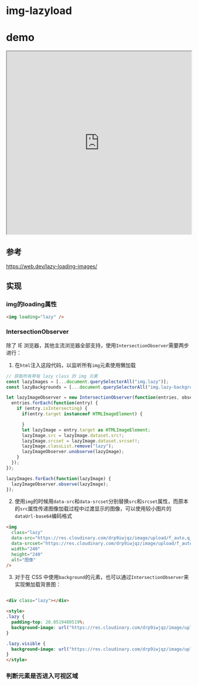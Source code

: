 # img-lazyload

# demo

<iframe src="https://codesandbox.io/embed/hopeful-poincare-uuhiob?fontsize=14&hidenavigation=1&theme=dark"
     width="100%"
     height="500"
     title="react-image-lazyload"
     allow="accelerometer; ambient-light-sensor; camera; encrypted-media; geolocation; gyroscope; hid; microphone; midi; payment; usb; vr; xr-spatial-tracking"
     sandbox="allow-forms allow-modals allow-popups allow-presentation allow-same-origin allow-scripts"
   ></iframe>

## 参考

https://web.dev/lazy-loading-images/

## 实现

### img的loading属性

```html
<img loading="lazy" />
```

### IntersectionObserver

除了 IE 浏览器，其他主流浏览器全部支持，使用`IntersectionObserver`需要两步进行：

1. 在`html`注入这段代码，以监听所有`img`元素使用懒加载

```js
// 获取所有带有 lazy class 的 img 元素
const lazyImages = [...document.querySelectorAll("img.lazy")];
const lazyBackgrounds = [...document.querySelectorAll("img.lazy-background")];

let lazyImageObserver = new IntersectionObserver(function(entries, observer) {
  entries.forEach(function(entry) {
    if (entry.isIntersecting) {
      if(entry.target instanceof HTMLImageElement) {

      }
      let lazyImage = entry.target as HTMLImageElement;
      lazyImage.src = lazyImage.dataset.src!;
      lazyImage.srcset = lazyImage.dataset.srcset!;
      lazyImage.classList.remove("lazy");
      lazyImageObserver.unobserve(lazyImage);
    }
  });
});

lazyImages.forEach(function(lazyImage) {
  lazyImageObserver.observe(lazyImage);
});
```

2. 使用`img`的时候用`data-src`和`data-srcset`分别替换`src`和`srcset`属性，而原本的`src`属性传递图像加载过程中过渡显示的图像，可以使用较小图片的`dataUrl-base64`编码格式

```html
<img
  class="lazy"
  data-src="https://res.cloudinary.com/drp9iwjqz/image/upload/f_auto,q_auto/v1508210556/jeremywagner.me/using-webp-images/tacos-2x.jpg"
  data-srcset="https://res.cloudinary.com/drp9iwjqz/image/upload/f_auto,q_auto/v1508210556/jeremywagner.me/using-webp-images/tacos-2x.jpg 2x, https://res.cloudinary.com/drp9iwjqz/image/upload/f_auto,q_auto/v1508210556/jeremywagner.me/using-webp-images/tacos-1x.jpg 1x"
  width="240"
  height="240"
  alt="图像"
/>
```

3. 对于在 CSS 中使用`background`的元素，也可以通过`IntersectionObserver`来实现懒加载背景图：

```html

<div class="lazy"></div>

<style>
.lazy {
  padding-top: 28.0519480519%;
  background-image: url("https://res.cloudinary.com/drp9iwjqz/image/upload/e_blur:2000,f_auto,q_auto/v1508291830/jeremywagner.me/using-webp-images/tacos-1x.jpg");
}

.lazy.visible {
  background-image: url("https://res.cloudinary.com/drp9iwjqz/image/upload/f_auto,q_auto/v1508210556/jeremywagner.me/using-webp-images/tacos-2x.jpg");
}
</style>
```

### 判断元素是否进入可视区域